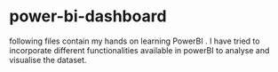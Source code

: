 # power-bi-dashboard
following files contain my hands on learning PowerBI .
I have tried to incorporate different functionalities available in powerBI to analyse and visualise the dataset.
